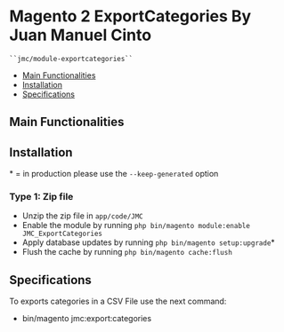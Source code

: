 # Magento 2 ExportCategories By Juan Manuel Cinto

    ``jmc/module-exportcategories``

 - [Main Functionalities](#markdown-header-main-functionalities)
 - [Installation](#markdown-header-installation)
 - [Specifications](#markdown-header-specifications)

## Main Functionalities


## Installation
\* = in production please use the `--keep-generated` option

### Type 1: Zip file

 - Unzip the zip file in `app/code/JMC`
 - Enable the module by running `php bin/magento module:enable JMC_ExportCategories`
 - Apply database updates by running `php bin/magento setup:upgrade`\*
 - Flush the cache by running `php bin/magento cache:flush`

## Specifications

To exports categories in a CSV File use the next command:
  - bin/magento jmc:export:categories



